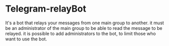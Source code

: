 # Telegram-relayBot
It's a bot that relays your messages from one main group to another. it must be an administrator of the main group to be able to read the message to be relayed. it is possible to add administrators to the bot, to limit those who want to use the bot.
